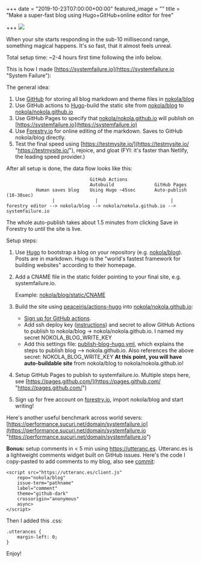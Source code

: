 +++
date = "2019-10-23T07:00:00+00:00"
featured_image = ""
title = "Make a super-fast blog using Hugo+GitHub+online editor for free"

+++
![](/uploads/reportCard.png)

When your site starts responding in the sub-10 millisecond range, something magical happens. It's so fast, that it almost feels unreal.

Total setup time: \~2-4 hours first time following the info below.

<!--more-->

This is how I made [https://systemfailure.io](https://systemfailure.io "System Failure"):

The general idea:

1. Use [GitHub](https://github.com) for storing all blog markdown and theme files in [nokola/blog](https://github.com/nokola/blog "https://github.com/nokola/blog")
2. Use GitHub actions to [Hugo](https://gohugo.io/)-build the static site from [nokola/blog](https://github.com/nokola/blog "https://github.com/nokola/blog") to [nokola/nokola.github.io](https://github.com/nokola/nokola.github.io "https://github.com/nokola/nokola.github.io")
3. Use GitHub Pages to specify that [nokola/nokola.github.io](https://github.com/nokola/nokola.github.io "https://github.com/nokola/nokola.github.io") will publish on [https://systemfailure.io](https://systemfailure.io)
4. Use [Forestry.io](https://forestry.io) for online editing of the markdown. Saves to GitHub nokola/blog directly.
5. Test the final speed using [https://testmysite.io/](https://testmysite.io/ "https://testmysite.io/"), rejoice, and gloat (FYI: it's faster than Netlify, the leading speed provider.)

After all setup is done, the data flow looks like this:

                                   GitHub Actions               
                                   Autobuild               GitHub Pages   
               Human saves blog    Using Hugo ~45sec       Auto-publish (10-30sec)
                     |               |                           |
    forestry editor --> nokola/blog --> nokola/nokola.github.io --> systemfailure.io

The whole auto-publish takes about 1.5 minutes from clicking Save in Forestry to until the site is live.

Setup steps:

1. Use [Hugo](https://gohugo.io/) to bootstrap a blog on your repository (e.g. [nokola/blog](https://github.com/nokola/blog "https://github.com/nokola/blog")). Posts are in markdown.
   Hugo is the "world's fastest framework for building websites" according to their homepage.
2. Add a CNAME file in the static folder pointing to your final site, e.g. systemfailure.io.

   Example: [nokola/blog/static/CNAME](https://github.com/nokola/blog/blob/master/static/CNAME "https://github.com/nokola/blog/blob/master/static/CNAME")
3. Build the site using [peaceiris/actions-hugo](https://github.com/peaceiris/actions-hugo "https://github.com/peaceiris/actions-hugo") into [nokola/nokola.github.io](https://github.com/nokola/nokola.github.io "https://github.com/nokola/nokola.github.io"):
   - [Sign up for GitHub actions](https://github.com/features/actions).
   - Add ssh deploy key ([instructions](https://github.com/peaceiris/actions-gh-pages#1-add-ssh-deploy-key)) and secret to allow GitHub Actions to publish to  nokola/blog -> nokola/nokola.github.io. I named my secret NOKOLA_BLOG_WRITE_KEY
   - Add this settings file: [publish-blog-hugo.yml](https://github.com/nokola/blog/blob/master/.github/workflows/publish-blog-hugo.yml "https://github.com/nokola/blog/blob/master/.github/workflows/publish-blog-hugo.yml"), which explains the steps to publish blog --> nokola.github.io. Also references the above secret: NOKOLA_BLOG_WRITE_KEY
   **At this point, you will have auto-buildable site** from nokola/blog to nokola/nokola.github.io!
4. Setup GitHub Pages to publish to systemfailure.io. Multiple steps here, see [https://pages.github.com/](https://pages.github.com/ "https://pages.github.com/")
5. Sign up for free account on [forestry.io](https://forestry.io), import nokola/blog and start writing!

Here's another useful benchmark across world severs: [https://performance.sucuri.net/domain/systemfailure.io](https://performance.sucuri.net/domain/systemfailure.io "https://performance.sucuri.net/domain/systemfailure.io")

**Bonus:** setup comments in < 5 min using https://utteranc.es. 
Utteranc.es is a lightweight comments widget built on GitHub issues.
Here's the code I copy-pasted to add comments to my blog, also see [commit](https://github.com/nokola/blog/commit/d8c2d9307893e85694f44af5322eb1223b4a9b0c):
```
<script src="https://utteranc.es/client.js"
    repo="nokola/blog"
    issue-term="pathname"
    label="comment"
    theme="github-dark"
    crossorigin="anonymous"
    async>
</script>
```
Then I added this .css:
```
.utterances {
    margin-left: 0;
}
```

Enjoy!